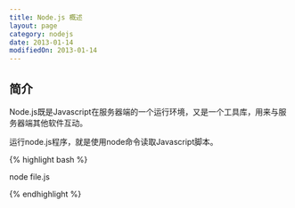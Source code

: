 ```yaml
---
title: Node.js 概述
layout: page
category: nodejs
date: 2013-01-14
modifiedOn: 2013-01-14
---
```


## 简介

Node.js既是Javascript在服务器端的一个运行环境，又是一个工具库，用来与服务器端其他软件互动。

运行node.js程序，就是使用node命令读取Javascript脚本。

{% highlight bash %}

node file.js

{% endhighlight %}


